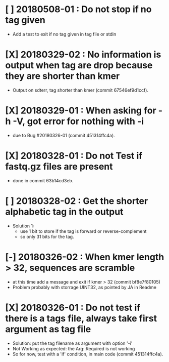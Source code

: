 # [ ] 20180508-01 : Do not stop if no tag given
 * Add a test to exit if no tag given in tag file or stdin

# [X] 20180329-02 : No information is output when tag are drop because they are shorter than kmer
 * Output on sdterr, tag shorter than kmer (commit 67546ef9d1ccf).

# [X] 20180329-01 : When asking for -h -V, got error for nothing with -i
 * due to Bug #20180326-01 (commit 451314ffc4a).

# [X] 20180328-01 : Do not Test if fastq.gz files are present
 * done in commit 63b14cd3eb.

# [ ] 20180328-02 : Get the shorter alphabetic tag in the output
 * Solution 1:
    - use 1 bit to store if the tag is forward or reverse-complement
    - so only 31 bits for the tag.

# [-] 20180326-02 : When kmer length > 32, sequences are scramble
 * at this time add a message and exit if kmer > 32 (commit bf8e7f80105)
 * Problem probably with storrage UINT32, as pointed by JA in Readme

# [X] 20180326-01 : Do not test if there is a tags file, always take first argument as tag file
 * Solution: put the tag filename as argument with option '-i'
 * Not Working as expected: the Arg::Required is not working
 * So for now, test with a 'if' condition, in main code (commit 451314ffc4a).
